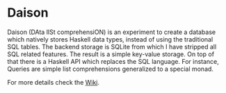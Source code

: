 # Daison
Daison (DAta lISt comprehensiON) is an experiment to create a database
which natively stores Haskell data types, instead of using 
the traditional SQL tables. The backend storage is SQLite from which 
I have stripped all SQL related features. The result is a 
simple key-value storage. On top of that there is a Haskell API 
which replaces the SQL language. For instance, Queries are simple 
list comprehensions generalized to a special monad.

For more details check the [Wiki](https://github.com/krangelov/daison/wiki).
